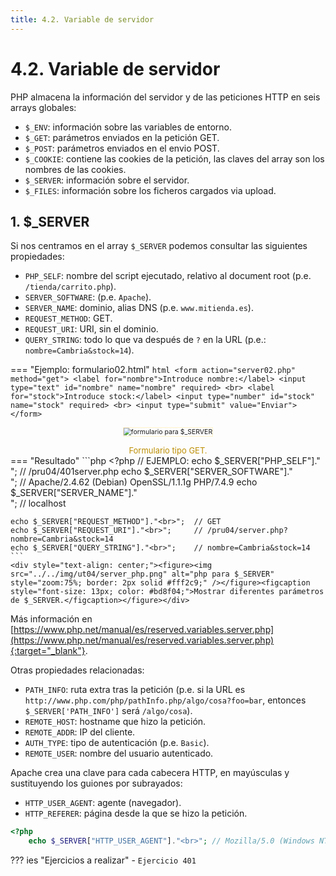 ```yaml
---
title: 4.2. Variable de servidor
---
```

# 4.2. Variable de servidor

PHP almacena la información del servidor y de las peticiones HTTP en seis arrays globales:

- `$_ENV`: información sobre las variables de entorno.
- `$_GET`: parámetros enviados en la petición GET.
- `$_POST`: parámetros enviados en el envio POST.
- `$_COOKIE`: contiene las cookies de la petición, las claves del array son los nombres de las cookies.
- `$_SERVER`: información sobre el servidor.
- `$_FILES`: información sobre los ficheros cargados via upload.

## 1. $_SERVER

Si nos centramos en el array `$_SERVER` podemos consultar las siguientes propiedades:

- `PHP_SELF`: nombre del script ejecutado, relativo al document root (p.e. `/tienda/carrito.php`).
- `SERVER_SOFTWARE`: (p.e. `Apache`).
- `SERVER_NAME`: dominio, alias DNS (p.e. `www.mitienda.es`).
- `REQUEST_METHOD`: GET.
- `REQUEST_URI`: URI, sin el dominio.
- `QUERY_STRING`: todo lo que va después de `?` en la URL (p.e.: `nombre=Cambria&stock=14`).

=== "Ejemplo: formulario02.html"
	```html
	    <form action="server02.php" method="get">
        <label for="nombre">Introduce nombre:</label>
        <input type="text" id="nombre" name="nombre" required>
        <br>
        <label for="stock">Introduce stock:</label>
        <input type="number" id="stock" name="stock" required>
        <br>
        <input type="submit" value="Enviar">
    </form>
	```
	<div style="text-align: center;"><figure><img src="../../img/ut04/server_form.png" alt="formulario para $_SERVER" style="zoom:75%; border: 2px solid #fff2c9;" /></figure><figcaption style="font-size: 13px; color: #bd8f04;">Formulario tipo GET.</figcaption></figure></div>
=== "Resultado"
	```php
	<?php
    // EJEMPLO:
    echo $_SERVER["PHP_SELF"]."<br>";        // /pru04/401server.php
    echo $_SERVER["SERVER_SOFTWARE"]."<br>"; // Apache/2.4.62 (Debian) OpenSSL/1.1.1g PHP/7.4.9
    echo $_SERVER["SERVER_NAME"]."<br>";     // localhost

    echo $_SERVER["REQUEST_METHOD"]."<br>";  // GET
    echo $_SERVER["REQUEST_URI"]."<br>";     // /pru04/server.php?nombre=Cambria&stock=14
    echo $_SERVER["QUERY_STRING"]."<br>";    // nombre=Cambria&stock=14
    ```
    <div style="text-align: center;"><figure><img src="../../img/ut04/server_php.png" alt="php para $_SERVER" style="zoom:75%; border: 2px solid #fff2c9;" /></figure><figcaption style="font-size: 13px; color: #bd8f04;">Mostrar diferentes parámetros de $_SERVER.</figcaption></figure></div>



Más información en [https://www.php.net/manual/es/reserved.variables.server.php](https://www.php.net/manual/es/reserved.variables.server.php){:target="_blank"}.

Otras propiedades relacionadas:

- `PATH_INFO`: ruta extra tras la petición (p.e. si la URL es `http://www.php.com/php/pathInfo.php/algo/cosa?foo=bar`, entonces  `$_SERVER['PATH_INFO']`  será `/algo/cosa`).
- `REMOTE_HOST`: hostname que hizo la petición.
- `REMOTE_ADDR`: IP del cliente.
- `AUTH_TYPE`: tipo de autenticación (p.e. `Basic`).
- `REMOTE_USER`: nombre del usuario autenticado.

Apache crea una clave para cada cabecera HTTP, en mayúsculas y sustituyendo los guiones por subrayados:

- `HTTP_USER_AGENT`: agente (navegador).
- `HTTP_REFERER`: página desde la que se hizo la petición.

```php
<?php
    echo $_SERVER["HTTP_USER_AGENT"]."<br>"; // Mozilla/5.0 (Windows NT 10.0; Win64; x64) AppleWebKit/537.36 (KHTML, like Gecko) Chrome/87.0.4280.88 Safari/537.36
```

??? ies "Ejercicios a realizar"
	- `Ejercicio 401`<br />